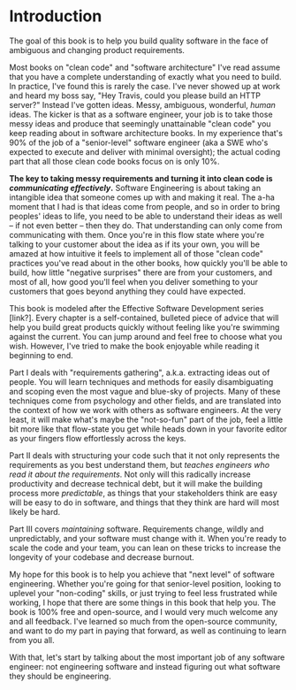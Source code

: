 # Introduction

The goal of this book is to help you build quality software in the face of ambiguous and changing product requirements.

Most books on "clean code" and "software architecture" I've read assume that you have a complete understanding of
exactly what you need to build. In practice, I've found this is rarely the case. I've never showed up at work and
heard my boss say, "Hey Travis, could you please build an HTTP server?" Instead I've gotten ideas. Messy, ambiguous,
wonderful, _human_ ideas. The kicker is that as a
software engineer, your job is to take those messy ideas and produce that seemingly unattainable "clean code" you
keep reading about in software architecture books. In my experience that's 90% of the job of a "senior-level" software engineer (aka a SWE who's expected to execute and deliver with minimal oversight); the actual coding part that all those clean code books focus on is only 10%.

**The key to taking messy requirements and turning it into clean code is _communicating effectively_.** Software Engineering is about taking an intangible idea that someone comes up with and making it real. The a-ha moment that I had is that ideas come from people, and so in order to bring peoples' ideas to life, you need to be able to understand their ideas as well – if not even better – then they do. That understanding can only come from communicating with them. Once you're in this flow state where you're talking to your customer about the idea as if its your own, you will be amazed at how intuitive it feels to implement all of those "clean code" practices you've read about in the other books, how quickly you'll be able to build, how little "negative surprises" there are from your customers, and most of all, how good you'll feel when you deliver something to your customers that goes beyond anything they could have expected.

This book is modeled after the Effective Software Development series [link?]. Every chapter is a self-contained, bulleted
piece of advice that will help you build great products quickly without feeling like you're swimming against the
current. You can jump around and feel free to choose what you wish. However, I've tried to make the book enjoyable while reading it beginning to end.

Part I deals with "requirements gathering", a.k.a. extracting ideas out of people. You will learn techniques and
methods for easily disambiguating and scoping even the most vague and blue-sky of projects. Many of these techniques
come from psychology and other fields, and are translated into the context of how we work with others as software
engineers. At the very least, it will make what's maybe the "not-so-fun" part of the job, feel a little bit more
like that flow-state you get while heads down in your favorite editor as your fingers flow effortlessly across the
keys.

Part II deals with structuring your code such that it not only represents the requirements as you best understand
them, but _teaches engineers who read it about the requirements_. Not only will this radically increase
productivity and decrease technical debt, but it will make the building process more _predictable_, as things that
your stakeholders think are easy will be easy to do in software, and things that they think are hard will most likely
be hard.

Part III covers _maintaining_ software. Requirements change, wildly and unpredictably, and your software must change
with it. When you're ready to scale the code and your team, you can lean on these tricks to increase the longevity of
your codebase and decrease burnout.

My hope for this book is to help you achieve that "next level" of software engineering. Whether you're going for that
senior-level position, looking to uplevel your "non-coding" skills, or just trying to feel less frustrated while
working, I hope that there are some things in this book that help you. The book is 100% free and open-source, and I
would very much welcome any and all feedback. I've learned so much from the open-source community, and want to do my
part in paying that forward, as well as continuing to learn from you all.

With that, let's start by talking about the most important job of any software engineer: not engineering software and instead
figuring out what software they should be engineering.
